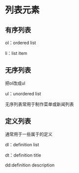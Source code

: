 # 列表元素

## 有序列表

ol：ordered list

li：list item

## 无序列表

把ol改成ul

ul：unordered list

无序列表常用于制作菜单或新闻列表

## 定义列表
通常用于一些属于的定义

dl：definition list

dt：definition title

dd:definition  description